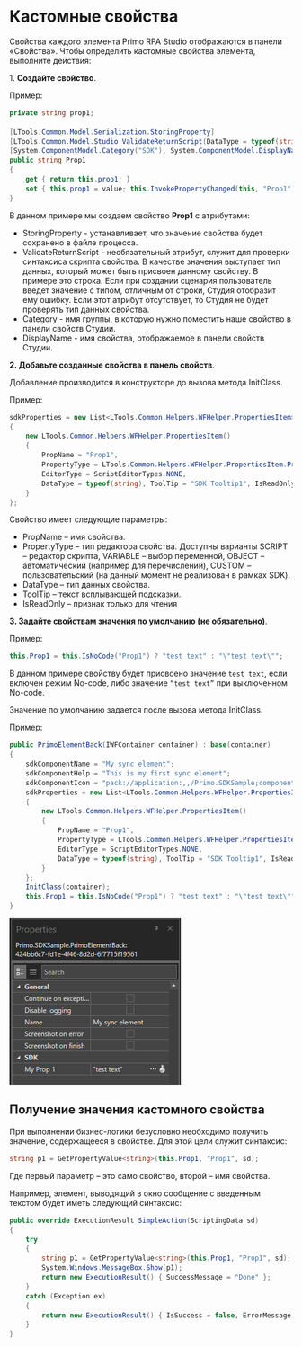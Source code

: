 # Кастомные свойства

Свойства каждого элемента Primo RPA Studio отображаются в панели «Свойства». Чтобы определить кастомные свойства элемента, выполните действия:

1\. **Создайте свойство**.

Пример:

```csharp
private string prop1;

[LTools.Common.Model.Serialization.StoringProperty]
[LTools.Common.Model.Studio.ValidateReturnScript(DataType = typeof(string))]
[System.ComponentModel.Category("SDK"), System.ComponentModel.DisplayName("My Prop 1")]
public string Prop1
{
    get { return this.prop1; }
    set { this.prop1 = value; this.InvokePropertyChanged(this, "Prop1"); }
}

```

В данном примере мы создаем свойство **Prop1** с атрибутами:

* StoringProperty - устанавливает, что значение свойства будет сохранено в файле процесса.
* ValidateReturnScript - необязательный атрибут, служит для проверки синтаксиса скрипта свойства. В качестве значения выступает тип данных, который может быть присвоен данному свойству. В примере это строка. Если при создании сценария пользователь введет значение с типом, отличным от строки, Студия отобразит ему ошибку. Если этот атрибут отсутствует, то Студия не будет проверять тип данных свойства.
* Category - имя группы, в которую нужно поместить наше свойство в панели свойств Студии.
* DisplayName - имя свойства, отображаемое в панели свойств Студии.

**2\. Добавьте созданные свойства в панель свойств**.

Добавление производится в конструкторе до вызова метода InitClass. 

Пример:

```csharp
sdkProperties = new List<LTools.Common.Helpers.WFHelper.PropertiesItem>()
{
    new LTools.Common.Helpers.WFHelper.PropertiesItem() 
    { 
        PropName = "Prop1", 
        PropertyType = LTools.Common.Helpers.WFHelper.PropertiesItem.PropertyTypes.SCRIPT, 
        EditorType = ScriptEditorTypes.NONE, 
        DataType = typeof(string), ToolTip = "SDK Tooltip1", IsReadOnly = false 
    }
};

```

Свойство имеет следующие параметры:

* PropName – имя свойства.
* PropertyType – тип редактора свойства. Доступны варианты SCRIPT – редактор скрипта, VARIABLE – выбор переменной, OBJECT – автоматический (например для перечислений), CUSTOM – пользовательский (на данный момент не реализован в рамках SDK).
* DataType – тип данных свойства.
* ToolTip – текст всплывающей подсказки.
* IsReadOnly – признак только для чтения

**3\. Задайте свойствам значения по умолчанию (не обязательно)**.

Пример:

```csharp
this.Prop1 = this.IsNoCode("Prop1") ? "test text" : "\"test text\"";
```

В данном примере свойству будет присвоено значение `test text`, если включен режим No-code, либо значение `“test text”` при выключенном No-code.

Значение по умолчанию задается после вызова метода InitClass.

Пример:

```csharp
public PrimoElementBack(IWFContainer container) : base(container)
{
    sdkComponentName = "My sync element";
    sdkComponentHelp = "This is my first sync element";
    sdkComponentIcon = "pack://application:,,/Primo.SDKSample;component/Images/sample.png";
    sdkProperties = new List<LTools.Common.Helpers.WFHelper.PropertiesItem>()
    {
        new LTools.Common.Helpers.WFHelper.PropertiesItem()
        {
            PropName = "Prop1",
            PropertyType = LTools.Common.Helpers.WFHelper.PropertiesItem.PropertyTypes.SCRIPT,
            EditorType = ScriptEditorTypes.NONE,
            DataType = typeof(string), ToolTip = "SDK Tooltip1", IsReadOnly = false
        }
    };
    InitClass(container);
    this.Prop1 = this.IsNoCode("Prop1") ? "test text" : "\"test text\"";
}

```

![](<../../../.gitbook/assets/0 (140).png>)


## Получение значения кастомного свойства

При выполнении бизнес-логики безусловно необходимо получить значение, содержащееся в свойстве. Для этой цели служит синтаксис:

```csharp
string p1 = GetPropertyValue<string>(this.Prop1, "Prop1", sd);
```

Где первый параметр – это само свойство, второй – имя свойства.

Например, элемент, выводящий в окно сообщение с введенным текстом будет иметь следующий синтаксис:

```csharp
public override ExecutionResult SimpleAction(ScriptingData sd)
{
    try
    {
        string p1 = GetPropertyValue<string>(this.Prop1, "Prop1", sd);
        System.Windows.MessageBox.Show(p1);
        return new ExecutionResult() { SuccessMessage = "Done" };
    }
    catch (Exception ex)
    {
        return new ExecutionResult() { IsSuccess = false, ErrorMessage = ex?.Message };
    }
}

```
